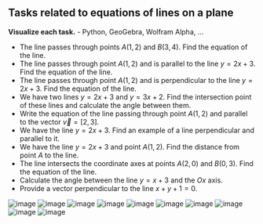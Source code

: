 ## Tasks related to equations of lines on a plane

**Visualize each task.** - Python, GeoGebra, Wolfram Alpha, ...

* The line passes through points $A(1, 2)$ and $B(3, 4)$. Find the equation of the line.
* The line passes through point $A(1, 2)$ and is parallel to the line $y = 2x + 3$. Find the equation of the line.
* The line passes through point $A(1, 2)$ and is perpendicular to the line $y = 2x + 3$. Find the equation of the line.
* We have two lines $y = 2x + 3$ and $y = 3x + 2$. Find the intersection point of these lines and calculate the angle between them.
* Write the equation of the line passing through point $A(1, 2)$ and parallel to the vector $\vec{v} = [2, 3]$.
* We have the line $y = 2x + 3$. Find an example of a line perpendicular and parallel to it.
* We have the line $y = 2x + 3$ and point $A(1, 2)$. Find the distance from point $A$ to the line.
* The line intersects the coordinate axes at points $A(2, 0)$ and $B(0, 3)$. Find the equation of the line.
* Calculate the angle between the line $y = x + 3$ and the $Ox$ axis.
* Provide a vector perpendicular to the line $x + y + 1 = 0$.



![image](https://github.com/user-attachments/assets/90d57489-fd05-4c5b-a22d-903de98dba1c)
![image](https://github.com/user-attachments/assets/8de925ce-c365-4a28-8329-7317fd98a104)
![image](https://github.com/user-attachments/assets/a1bc6b05-fdbb-4ca9-bcd5-a506024a6cab)
![image](https://github.com/user-attachments/assets/5156061d-4230-4813-b641-355a4f9ad107)
![image](https://github.com/user-attachments/assets/f7999140-6fa9-4447-aac0-352de1c0543e)
![image](https://github.com/user-attachments/assets/f0fa8913-d97a-4c83-8e2e-8808946ccc8b)
![image](https://github.com/user-attachments/assets/ced7dd76-1967-415c-b68c-17b9df1f2b2a)
![image](https://github.com/user-attachments/assets/c5c5e9f8-4b12-4565-9a17-701b35337a72)
![image](https://github.com/user-attachments/assets/f3c5dbd1-f280-44b1-aba6-e2d8d0856b37)
![image](https://github.com/user-attachments/assets/de953f95-b028-4eab-9f76-9de19bd458ab)
